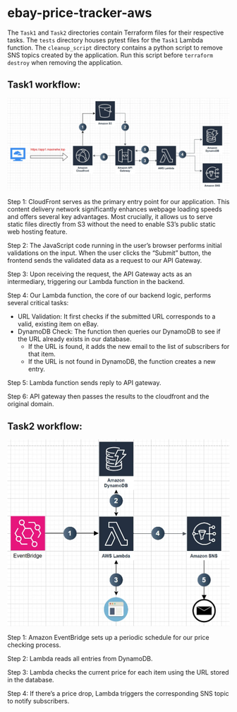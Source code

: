 # ebay-price-tracker-aws
The `Task1` and `Task2` directories contain Terraform files for their respective tasks.
The `tests` directory houses pytest files for the `Task1` Lambda function. 
The `cleanup_script` directory contains a python script to remove SNS topics created by the application. Run this script before `terraform destroy` when removing the application.

## Task1 workflow:

![](image1.png)

Step 1: CloudFront serves as the primary entry point for our application. This content delivery network significantly enhances webpage loading speeds and offers several key advantages. Most crucially, it allows us to serve static files directly from S3 without the need to enable S3’s public static web hosting feature.

Step 2: The JavaScript code running in the user’s browser performs initial validations on the input. When the user clicks the “Submit” button, the frontend sends the validated data as a request to our API Gateway.

Step 3: Upon receiving the request, the API Gateway acts as an intermediary, triggering our Lambda function in the backend.

Step 4: Our Lambda function, the core of our backend logic, performs several critical tasks:

- URL Validation: It first checks if the submitted URL corresponds to a valid, existing item on eBay.
- DynamoDB Check: The function then queries our DynamoDB to see if the URL already exists in our database.
    - If the URL is found, it adds the new email to the list of subscribers for that item.
    - If the URL is not found in DynamoDB, the function creates a new entry.

Step 5: Lambda function sends reply to API gateway.

Step 6: API gateway then passes the results to the cloudfront and the original domain.

## Task2 workflow:

![](image2.png)

Step 1: Amazon EventBridge sets up a periodic schedule for our price checking process.

Step 2: Lambda reads all entries from DynamoDB.

Step 3: Lambda checks the current price for each item using the URL stored in the database.

Step 4: If there’s a price drop, Lambda triggers the corresponding SNS topic to notify subscribers.